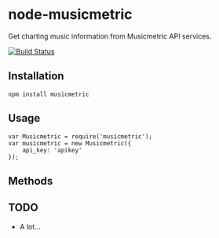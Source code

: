 # node-musicmetric
Get charting music information from Musicmetric API services.

[![Build Status](https://secure.travis-ci.org/alexanderscott/iconerator.png)](http://travis-ci.org/alexanderscott/iconerator)

## Installation

    npm install musicmetric

## Usage
  
    var Musicmetric = require('musicmetric');
    var musicmetric = new Musicmetric({
        api_key: 'apikey'       
    });

## Methods


## TODO
- A lot...
